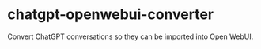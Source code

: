 # chatgpt-openwebui-converter
Convert ChatGPT conversations so they can be imported into Open WebUI.
